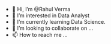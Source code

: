 - 👋 Hi, I’m @Rahul Verma
- 👀 I’m interested in Data Analyst
- 🌱 I’m currently learning Data Science.
- 💞️ I’m looking to collaborate on ...
- 📫 How to reach me ...

<!---
Rahul21Verma/Rahul21Verma is a ✨ special ✨ repository because its `README.md` (this file) appears on your GitHub profile.
You can click the Preview link to take a look at your changes.
--->
